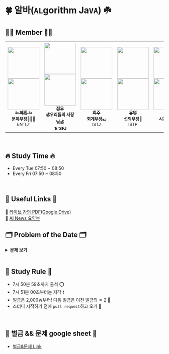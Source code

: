 # 🍀 알바(`AL`gorithm Ja`VA`) ☘️

## 👩‍💻 Member 🧑‍💻
<table>
  <tr>
    <td align="center"><a href="https://github.com/hyenem"><img src="https://avatars.githubusercontent.com/u/175174456?v=4" width="100px;" alt=""/><br /><img src="http://mazassumnida.wtf/api/mini/generate_badge?boj=hyenem" width="100px"><br /><sub><b>✨ 혜민 ✨</b></sub></a><br /><sub><b>문제부장👩🏻‍🏫</b><br>EN`TJ`</br></sub></td>
    <td align="center"><a href="https://github.com/jwkim0405"><img src="https://avatars.githubusercontent.com/u/175183384?s=400&v=4" width="100px;" alt=""/><br /><img src="http://mazassumnida.wtf/api/mini/generate_badge?boj=jwkim0405" width="100px"><br /><sub><b>정우</b></sub></a><br /><sub><b>💰우리들의 사장님💰<br>`E`SFJ</br></sub></td>      
    <td align="center"><a href="https://github.com/Listerinnne"><img src="https://avatars.githubusercontent.com/u/175182046?v=4" width="100px;" alt=""/><br /><img src="http://mazassumnida.wtf/api/mini/generate_badge?boj=kokheeju2" width="100px"><br /><sub><b>희주</b></sub></a><br /><sub><b>회계부장💵</b><br>ISTJ</br></sub></td>      
    <td align="center"><a href="https://github.com/shinyou28"><img src="https://avatars.githubusercontent.com/u/175183511?v=4" width="100px;" alt=""/><br /><img src="http://mazassumnida.wtf/api/mini/generate_badge?boj=a99yyoung" width="100px"><br /><sub><b>유영</b></sub></a><br /><sub><b>섭외부장👥</b><br>ISTP</br></sub></td>  
    <td align="center"><a href="https://github.com/Nekoshoot"><img src="https://avatars.githubusercontent.com/u/175118490?v=4" width="100px;" alt=""/><br /><img src="http://mazassumnida.wtf/api/mini/generate_badge?boj=neko1002" width="100px"><br /><sub><b>홍균</b></sub></a><br /><sub><b>시간요정🧚🏻</b><br>INFP</br></sub></td>
    <td align="center"><a href="https://github.com/marunTurtle"><img src="https://avatars.githubusercontent.com/u/132056894?v=4" width="100px;" alt=""/><br /><img src="http://mazassumnida.wtf/api/mini/generate_badge?boj=angle0918" width="100px"><br /><sub><b>재현</b></sub></a><br /><sub><b>📮곧정해짐!📮</b><br>INFP</br></sub></td>
  </tr>
</table><br/>

## 🔥 Study Time 🔥
- Every Tue     07:50 ~ 08:50
- Every Fri     07:50 ~ 08:50

<br>

## 🔗 Useful Links 🔗
📘 <a href="https://drive.google.com/drive/folders/1--VNQrn6colkf8wJH0dox5cQhGLUNUSR?usp=drive_link">라이브 강의 PDF(Google Drive)</a>
<br>
🤖 <a href="https://docs.google.com/spreadsheets/d/1wTtYaj5zcX8HcA13EOGzjzlRpNM6cs9mKPeiilu_jao/edit?usp=sharing">AI News 요약본</a>
<br>

## 🗂️ Problem of the Date 🗂️

<details>
  <summary><strong>문제 보기</strong></summary>
<br>
<details>
  <summary>1회차 (24.07.16)</summary>
  <div markdown="1">
    <table>
      <thead>
        <tr>
          <th>공통</th>
        </tr>
      </thead>
      <tbody>
        <tr>
          <td><a href="https://swexpertacademy.com/main/code/problem/problemDetail.do?contestProbId=AV5PuPq6AaQDFAUq">SWEA_1979_어디에 단어가 들어갈 수 있을까?</a></td>
        </tr>
        <tr>
          <td><a href="https://swexpertacademy.com/main/code/problem/problemDetail.do?contestProbId=AV134DPqAA8CFAYh">SWEA_1206_View</a></td>
        </tr>
        <tr>
          <td><a href="https://swexpertacademy.com/main/code/problem/problemDetail.do?contestProbId=AV14ABYKADACFAYh">SWEA_1210_ladder1</a></td>
        </tr>
        <tr>
          <td><a href="https://swexpertacademy.com/main/code/problem/problemDetail.do?contestProbId=AV5PobmqAPoDFAUq">SWEA_1954_달팽이숫자</a></td>
        </tr>
        <tr>
          <td><a href="https://swexpertacademy.com/main/code/problem/problemDetail.do?contestProbId=AV14QpAaAAwCFAYi">SWEA_1215_회문1</a></td>
        </tr>
        <tr>
          <td><a href="https://swexpertacademy.com/main/code/problem/problemDetail.do?contestProbId=AWQl9TIK8qoDFAXj">SWEA_4613_러시아국기같은 깃발</a></td>
        </tr>
      </tbody>
    </table>
  </div>
</details>

<details>
  <summary>2회차 (24.07.19)</summary>
  <div markdown="1">
    <table>
      <thead>
        <tr>
          <th>공통</th>
        </tr>
      </thead>
      <tbody>
        <tr>
          <td><a href="https://www.acmicpc.net/problem/1748">BOJ_1748_수이어쓰기1</a></td>
        </tr>
        <tr>
          <td><a href="https://www.acmicpc.net/problem/3085">BOJ_3085_사탕게임</a></td>
        </tr>
        <tr>
          <td><a href="https://www.acmicpc.net/problem/14500">BOJ_14500_테트로미노</a></td>
        </tr>
        <tr>
          <td><a href="https://www.acmicpc.net/problem/9095">BOJ_9095_1,2,3더하기</a></td>
        </tr>
        <tr>
          <td><a href="https://www.acmicpc.net/problem/6064">BOJ_6064_카잉달력</a></td>
        </tr>
        <tr>
          <td><a href="https://www.acmicpc.net/problem/1107">BOJ_1107_리모컨</a></td>
        </tr>
      </tbody>
    </table>
  </div>
</details>

<details>
  <summary>3회차 (24.07.23)</summary>
  <div markdown="1">
    <table>
      <thead>
        <tr>
          <th>공통</th>
        </tr>
      </thead>
      <tbody>
        <tr>
          <td><a href="https://www.acmicpc.net/problem/1244">BOJ_1244_스위치 켜고 끄기</a></td>
        </tr>
        <tr>
          <td><a href="https://www.acmicpc.net/problem/1759">BOJ_1759_암호만들기</a></td>
        </tr>
        <tr>
          <td><a href="https://www.acmicpc.net/problem/14501">BOJ_14501_퇴사</a></td>
        </tr>
        <tr>
          <td><a href="https://www.acmicpc.net/problem/14889">BOJ_14889_스타트와링크</a></td>
        </tr>
        <tr>
          <td><a href="https://www.acmicpc.net/problem/2529">BOJ_2529_부등호</a></td>
        </tr>
        <tr>
          <td><a href="https://www.acmicpc.net/problem/10828">BOJ_10828_스택</a></td>
        </tr>
      </tbody>
    </table>
  </div>
</details>

<details>
  <summary>4회차 (24.07.26)</summary>
  <div markdown="1">
    <table>
      <thead>
        <tr>
          <th>공통</th>
          <th>자율</th>
        </tr>
      </thead>
      <tbody>
        <tr>
          <td><a href="https://www.acmicpc.net/problem/1592">BOJ_1592_영식이와친구들</a></td>
          <td><a href="https://www.acmicpc.net/problem/2225">BOJ_2225_합분해</a></td>
        </tr>
        <tr>
          <td><a href="https://www.acmicpc.net/problem/2292">BOJ_2292_벌집</a></td>
          <td><a href="https://www.acmicpc.net/problem/17404">BOJ_17404_RGB거리2</a></td>
        </tr>
        <tr>
          <td><a href="https://www.acmicpc.net/problem/2798">BOJ_2798_블랙잭</a></td>
          <td></td>
        </tr>
        <tr>
          <td><a href="https://www.acmicpc.net/problem/3052">BOJ_3052_나머지</a></td>
          <td></td>
        </tr>
        <tr>
          <td><a href="https://www.acmicpc.net/problem/8320">BOJ_8320_직사각형을만드는방법</a></td>
          <td></td>
        </tr>
      </tbody>
    </table>
  </div>
</details>

<details>
  <summary>5회차 (24.07.30)</summary>
  <div markdown="1">
    <table>
      <thead>
        <tr>
          <th>공통</th>
          <th>자율</th>
        </tr>
      </thead>
      <tbody>
        <tr>
          <td><a href="https://www.acmicpc.net/problem/8958">BOJ_8958_OX퀴즈</a></td>
          <td><a href="https://www.acmicpc.net/problem/2667">BOJ_2667_단지번호붙이기</a></td>
        </tr>
        <tr>
          <td><a href="https://www.acmicpc.net/problem/13300">BOJ_13300_방배정</a></td>
          <td><a href="https://www.acmicpc.net/problem/11724">BOJ_11724_연결요소의개수</a></td>
        </tr>
        <tr>
          <td></td>
          <td><a href="https://www.acmicpc.net/problem/1260">BOJ_1260_DFS와BFS</a></td>
        </tr>
      </tbody>
    </table>
  </div>
</details>

<details>
  <summary>6회차 (24.08.02)</summary>
  <div markdown="1">
    <table>
      <thead>
        <tr>
          <th>공통</th>
        </tr>
      </thead>
      <tbody>
        <tr>
          <td><a href="https://www.acmicpc.net/problem/2477">BOJ_2477_참외밭</a></td>
        </tr>
        <tr>
          <td><a href="https://www.acmicpc.net/problem/2309">BOJ_2309_일곱난쟁이</a></td>
        </tr>
        <tr>
          <td><a href="https://www.acmicpc.net/problem/2810">BOJ_2810_컵홀더</a></td>
        </tr>
        <tr>
          <td><a href="https://www.acmicpc.net/problem/2851">BOJ_2851_슈퍼마리오</a></td>
        </tr>
      </tbody>
    </table>
  </div>
</details>

<details>
  <summary>7회차 (24.08.06)</summary>
  <div markdown="1">
    <table>
      <thead>
        <tr>
          <th>공통</th>
          <th>자율</th>
        </tr>
      </thead>
      <tbody>
        <tr>
          <td><a href="https://www.acmicpc.net/problem/2563">BOJ_2563_색종이</a></td>
          <td><a href="https://www.acmicpc.net/problem/2590">BOJ_2590_색종이</a></td>
        </tr>
        <tr>
          <td><a href="https://www.acmicpc.net/problem/2567">BOJ_2567_색종이2</a></td>
          <td></td>
        </tr>
        <tr>
          <td><a href="https://www.acmicpc.net/problem/10163">BOJ_10163_색종이</a></td>
          <td></td>
        </tr>
      </tbody>
    </table>
  </div>
</details>

<details>
  <summary>8회차 (24.08.09)</summary>
  <div markdown="1">
    <table>
      <thead>
        <tr>
          <th>공통</th>
        </tr>
      </thead>
      <tbody>
        <tr>
          <td><a href="https://www.acmicpc.net/problem/2941">BOJ_2941_크로아티아알파벳</a></td>
        </tr>
        <tr>
          <td><a href="https://www.acmicpc.net/problem/2999">BOJ_2999_비밀이메일</a></td>
        </tr>
        <tr>
          <td><a href="https://www.acmicpc.net/problem/3985">BOJ_3985_롤케이크</a></td>
        </tr>
        <tr>
          <td><a href="https://www.acmicpc.net/problem/2839">BOJ_2839_설탕 배달</a></td>
        </tr>
        <tr>
          <td><a href="https://www.acmicpc.net/problem/17413">BOJ_17413_단어뒤집기2</a></td>
        </tr>
      </tbody>
    </table>
  </div>
</details>

<details>
  <summary>9회차 (24.08.13)</summary>
  <div markdown="1">
    <table>
      <thead>
        <tr>
          <th>공통</th>
        </tr>
      </thead>
      <tbody>
        <tr>
          <td><a href="https://swexpertacademy.com/main/code/problem/problemDetail.do?contestProbId=AWVWgkP6sQ0DFAUO">SWEA_5356_의석이의세로로말해요</a></td>
        </tr>
        <tr>
          <td><a href="https://swexpertacademy.com/main/code/problem/problemDetail.do?contestProbId=AWIeW7FakkUDFAVH">SWEA_4014_활주로건설</a></td>
        </tr>
        <tr>
          <td><a href="https://swexpertacademy.com/main/code/problem/problemDetail.do?contestProbId=AWQmA4uK8ygDFAXj">SWEA_4615_재미있는오셀로게임</a></td>
        </tr>
        <tr>
          <td><a href="https://www.acmicpc.net/problem/2527">BOJ_2527_직사각형</a></td>
        </tr>
        <tr>
          <td><a href="https://www.acmicpc.net/problem/10158">BOJ_10158_개미</a></td>
        </tr>
        <tr>
          <td><a href="https://www.acmicpc.net/problem/11399">BOJ_11399_ATM퀴즈</a></td>
        </tr>
        <tr>
          <td><a href="https://www.acmicpc.net/problem/14696">BOJ_14696_딱지놀이</a></td>
        </tr>
        <tr>
          <td><a href="https://www.acmicpc.net/problem/1158">BOJ_1158_요세푸스 문제</a></td>
        </tr>
      </tbody>
    </table>
  </div>
</details>

<details>
  <summary>10회차 (24.08.16)</summary>
  <div markdown="1">
    <table>
      <thead>
        <tr>
          <th>공통</th>
          <th>자율</th>
        </tr>
      </thead>
      <tbody>
        <tr>
          <td><a href="https://swexpertacademy.com/main/code/problem/problemDetail.do?contestProbId=AV5V4A46AdIDFAWu">SWEA_2115_벌꿀채취</a></td>
          <td><a href="https://www.acmicpc.net/problem/1260">BOJ_1260_DFS와BFS</a></td>
        </tr>
        <tr>
          <td><a href="https://swexpertacademy.com/main/code/problem/problemDetail.do?contestProbId=AWIeUtVakTMDFAVH">SWEA_4012_요리사</a></td>
          <td></td>
        </tr>
        <tr>
          <td><a href="https://swexpertacademy.com/main/code/problem/problemDetail.do?contestProbId=AV5PpFQaAQMDFAUq">SWEA_1952_수영장</a></td>
          <td></td>
        </tr>
        <tr>
          <td><a href="https://swexpertacademy.com/main/learn/course/subjectDetail.do?subjectId=AWJRz2T6DVYDFAXc">SWEA_4013_특이한자석</a></td>
          <td></td>
        </tr>
        <tr>
          <td><a href="https://www.acmicpc.net/problem/17471">BOJ_17471_게리맨더링</a></td>
          <td></td>
        </tr>
      </tbody>
    </table>
  </div>
</details>

<details>
  <summary>10-11회차(팀 SK하이닉스) (24.08.20)</summary>
  <div markdown="1">
    <table>
      <thead>
        <tr>
          <th>공통</th>
        </tr>
      </thead>
      <tbody>
        <tr>
          <td><a href="https://swexpertacademy.com/main/code/problem/problemDetail.do?contestProbId=AXaSUPYqPYMDFASQ">SWEA_11315_오목 판정</a></td>
        </tr>
        <tr>
          <td><a href="https://swexpertacademy.com/main/code/problem/problemDetail.do?contestProbId=AV5LsaaqDzYDFAXc">SWEA_1860_진기의최고급붕어빵</a></td>
        </tr>
        <tr>
          <td><a href="https://swexpertacademy.com/main/code/problem/problemDetail.do?contestProbId=AV5PjMgaALgDFAUq">SWEA_1940_가랏! RC카</a></td>
        </tr>
        <tr>
          <td><a href="https://swexpertacademy.com/main/code/problem/problemDetail.do?contestProbId=AV5PpFQaAQMDFAUq">SWEA_1952_수영장</a></td>
        </tr>
        <tr>
          <td><a href="https://swexpertacademy.com/main/code/problem/problemDetail.do?contestProbId=AV5Psz16AYEDFAUq">SWEA_1974_스도쿠검증</a></td>
        </tr>
        <tr>
          <td><a href="https://swexpertacademy.com/main/code/problem/problemDetail.do?contestProbId=AV5P0-h6Ak4DFAUq">SWEA_2005_파스칼의 삼각형</a></td>
        </tr>
        <tr>
          <td><a href="https://swexpertacademy.com/main/code/problem/problemDetail.do?contestProbId=AV5V4A46AdIDFAWu">SWEA_2115_벌꿀채취</a></td>
        </tr>
        <tr>
          <td><a href="https://swexpertacademy.com/main/code/problem/problemDetail.do?contestProbId=AV597vbqAH0DFAVl">SWEA_2382_미생물격리</a></td>
        </tr>
        <tr>
          <td><a href="https://swexpertacademy.com/main/code/problem/problemDetail.do?contestProbId=AWGsRbk6AQIDFAVW">SWEA_3499_퍼펙트셔플</a></td>
        </tr>
        <tr>
          <td><a href="https://swexpertacademy.com/main/code/problem/problemDetail.do?contestProbId=AWIeUtVakTMDFAVH">SWEA_4012_요리사</a></td>
        </tr>
        <tr>
          <td><a href="https://swexpertacademy.com/main/learn/course/subjectDetail.do?subjectId=AWJRz2T6DVYDFAXc">SWEA_4013_특이한자석</a></td>
        </tr>
        <tr>
          <td><a href="https://swexpertacademy.com/main/code/problem/problemDetail.do?contestProbId=AWIeW7FakkUDFAVH">SWEA_4014_활주로건설</a></td>
        </tr>
        <tr>
          <td><a href="https://swexpertacademy.com/main/code/problem/problemDetail.do?contestProbId=AWQmA4uK8ygDFAXj">SWEA_4615_재미있는오셀로게임</a></td>
        </tr>
        <tr>
          <td><a href="https://swexpertacademy.com/main/code/problem/problemDetail.do?contestProbId=AWVl47b6DGMDFAXm">SWEA_5432_쇠막대기자르기</a></td>
        </tr>
      </tbody>
    </table>
  </div>
</details>

<details>
  <summary>11회차 (24.08.20)</summary>
  <div markdown="1">
    <table>
      <thead>
        <tr>
          <th>공통</th>
        </tr>
      </thead>
      <tbody>
        <tr>
          <td><a href="https://swexpertacademy.com/main/code/problem/problemDetail.do?contestProbId=AWXRQm6qfL0DFAUo">SWEA_5656_벽돌깨기</a></td>
        </tr>
        <tr>
          <td>SWEA_1486_장훈이의높은선반</td>
        </tr>
        <tr>
          <td><a href="https://swexpertacademy.com/main/code/problem/problemDetail.do?contestProbId=AV7IzvG6EksDFAXB">SWEA_2817_부분수열의합</a></td>
        </tr>
        <tr>
          <td><a href="https://swexpertacademy.com/main/code/problem/problemDetail.do?contestProbId=AV7GKs06AU0DFAXB">SWEA_2806_NQueen</a></td>
        </tr>
        <tr>
          <td><a href="https://swexpertacademy.com/main/code/problem/problemDetail.do?contestProbId=AWgv9va6HnkDFAW0">SWEA_6808_규영이와인영이의카드게임</a></td>
        </tr>
        <tr>
          <td><a href="https://www.acmicpc.net/problem/11403">BOJ_11403_경로찾기</a></td>
        </tr>
        <tr>
          <td><a href="https://www.acmicpc.net/problem/2178">BOJ_2178_미로탐색</a></td>
        </tr>
      </tbody>
    </table>
  </div>
</details>

<details>
  <summary>12회차 (24.08.23)</summary>
  <div markdown="1">
    <table>
      <thead>
        <tr>
          <th>공통</th>
          <th>자율</th>
        </tr>
    </thead>
      <tbody>
        <tr>
          <td><a href="https://www.acmicpc.net/problem/24479">BOJ_24479_알고리즘</a></td>
          <td><a href="https://www.acmicpc.net/problem/13023">13023_친구</a></td>
        </tr>
        <tr>
          <td><a href="https://www.acmicpc.net/problem/24444">BOJ_24444_너비우선탐색1</a></td>
          <td><a href="https://www.acmicpc.net/problem/13549">13549_숨바꼭질</a></td>
        </tr>
        <tr>
          <td><a href="https://www.acmicpc.net/problem/1260">BOJ_1260_DFS와BFS</a></td>
          <td><a href="https://www.acmicpc.net/problem/13913">13913_숨바꼭질4</a></td>
        </tr>
        <tr>
          <td><a href="https://www.acmicpc.net/problem/11403">BOJ_11403_경로찾기</a></td>
          <td></td>
        </tr>
        <tr>
          <td><a href="https://www.acmicpc.net/problem/2178">BOJ_2178_미로탐색</a></td>
          <td></td>
        </tr>
      </tbody>
    </table>
  </div>
</details>

<details>
  <summary>12회차 (24.08.27)</summary>
  <div markdown="1">
    <table>
      <thead>
      <tbody>
        <tr>
          <td><a href="https://www.acmicpc.net/problem/11403">BOJ_11403_경로찾기</a></td>
          <td>DFS-BFS 문제 복습</td>
        </tr>
        <tr>
          <td><a href="https://www.acmicpc.net/problem/2178">BOJ_2178_미로탐색</a></td>
          <td>과목평가</td>
        </tr>
        <tr>
          <td></td>
          <td>월말평가 대비</td>
        </tr>
      </tbody>
    </table>
  </div>
</details>

<details>
  <summary>13회차 (24.08.30)</summary>
  <div markdown="1">
    <table>
      <thead>
        <tr>
          <th>공통</th>
        </tr>
      </thead>
      <tbody>
        <tr>
          <td><a href="https://swexpertacademy.com/main/code/problem/problemDetail.do?contestProbId=AV5PpLlKAQ4DFAUq">SWEA_1953_탈주범검거</a></td>
        </tr>
        <tr>
          <td><a href="https://www.acmicpc.net/problem/12865">BOJ_12865_평범한배낭</a></td>
        </tr>
        <tr>
          <td><a href="https://www.acmicpc.net/problem/11404">BOJ_11404_플로이드</a></td>
        </tr>
        <tr>
          <td><a href="https://www.acmicpc.net/problem/1753">BOJ_1753_최단경로</a></td>
        </tr>
        <tr>
          <td><a href="https://www.acmicpc.net/problem/11053">BOJ_11053_가장긴증가하는부분수열</a></td>
        </tr>
        <tr>
          <td><a href="https://www.acmicpc.net/problem/17144">BOJ_17144_미세먼지안녕</a></td>
        </tr>
      </tbody>
    </table>
  </div>
</details>

<details>
  <summary>14회차 (24.09.03)</summary>
  <div markdown="1">
    <table>
      <thead>
        <tr>
          <th>공통</th>
        </tr>
      </thead>
      <tbody>
        <tr>
          <td><a href="https://swexpertacademy.com/main/code/problem/problemDetail.do?contestProbId=AV5-BEE6AK0DFAVl&categoryId=AV5-BEE6AK0DFAVl&categoryType=CODE&problemTitle=2383&orderBy=FIRST_REG_DATETIME&selectCodeLang=ALL&select-1=&pageSize=10&pageIndex=1">SWEA_2383_점심식사시간</a></td>
        </tr>
        <tr>
          <td><a href="https://swexpertacademy.com/main/code/problem/problemDetail.do?contestProbId=AWrDOdQqRCUDFARG">SWEA_7733_치즈도둑</a></td>
        </tr>
        <tr>
          <td><a href="https://swexpertacademy.com/main/code/problem/problemDetail.do?contestProbId=AV5PpFQaAQMDFAUq">SWEA_1952_수영장</a></td>
        </tr>
      </tbody>
    </table>
  </div>
</details>

<details>
  <summary>15회차 (24.09.06)</summary>
  <div markdown="1">
    <table>
      <thead>
        <tr>
          <th>공통</th>
          <th>자율</th>
        </tr>
      </thead>
      <tbody>
        <tr>
          <td><a href="https://swexpertacademy.com/main/code/problem/problemDetail.do?contestProbId=AV5QQhbqA4QDFAUq">SWEA_2068_최대수 구하기</a></td>
          <td><a href="https://www.acmicpc.net/problem/9252">BOJ_9252_LCS2</a></td>
        </tr>
        <tr>
          <td><a href="https://swexpertacademy.com/main/code/problem/problemDetail.do?contestProbId=AWAe7XSKfUUDFAUw">SWEA_3234_준환이의 양팔저울</a></td>
          <td><a href="https://www.acmicpc.net/problem/11049">BOJ_11049_행렬곱셈순서</a></td>
        </tr>
        <tr>
          <td><a href="https://swexpertacademy.com/main/code/problem/problemDetail.do?contestProbId=AV2b_WPaAEIBBASw">SWEA_1494_사랑의카운슬러</a></td>
          <td></td>
        </tr>
        <tr>
          <td><a href="https://www.acmicpc.net/problem/9251">BOJ_9251_LCS</a></td>
          <td></td>
        </tr>
      </tbody>
    </table>
  </div>
</details>

</details>

<br>

## 📣 Study Rule 📣

- 7시 50분 59초까지 출석 ⭕️
- 7시 51분 00초부터는 지각 ❗️
- 벌금은 2,000￦부터! 다음 벌금은 이전 벌금의 ✕ 2 🚨
- 스터디 시작하기 전에 `pull request`하고 오기 📮


<br>

## 🌱 벌금 && 문제 google sheet 🌱

* [벌금&문제 Link](https://docs.google.com/spreadsheets/d/1M25pfYZXrR03PYGUnrDNMSFSNKln_zmEE0-LgOYIv4w/edit?gid=1243391184#gid=1243391184)


